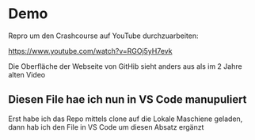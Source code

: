 # Demo


Repro um den Crashcourse auf YouTube durchzuarbeiten:

https://www.youtube.com/watch?v=RGOj5yH7evk

Die Oberfläche der Webseite von GitHib sieht anders aus als im 2 Jahre alten Video


## Diesen File hae ich nun in VS Code manupuliert

Erst habe ich das Repo mittels clone auf die Lokale Maschiene geladen, dann hab ich den File in VS Code um diesen Absatz ergänzt